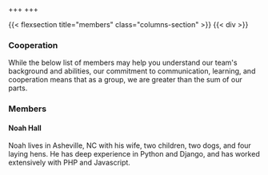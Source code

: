 +++
+++

{{< flexsection title="members" class="columns-section" >}}
{{< div >}}

### Cooperation

While the below list of members may help you understand our team's background
and abilities, our commitment to communication, learning, and cooperation means
that as a group, we are greater than the sum of our parts.

### Members

#### Noah Hall

Noah lives in Asheville, NC with his wife, two children, two dogs, and four
laying hens. He has deep experience in Python and Django, and has worked
extensively with PHP and Javascript.
